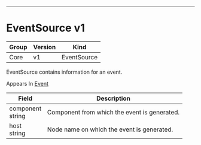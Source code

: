 

-----------
# EventSource v1



Group        | Version     | Kind
------------ | ---------- | -----------
Core | v1 | EventSource







EventSource contains information for an event.

<aside class="notice">
Appears In <a href="#event-v1">Event</a> </aside>

Field        | Description
------------ | -----------
component <br /> string | Component from which the event is generated.
host <br /> string | Node name on which the event is generated.






